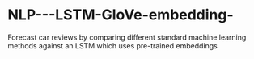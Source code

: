# NLP---LSTM-GloVe-embedding-
Forecast car reviews by comparing different standard machine learning methods against an LSTM which uses pre-trained embeddings
